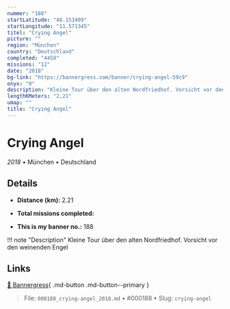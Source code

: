 ```yaml
---
nummer: "188"
startLatitude: "48.153409"
startLongitude: "11.571345"
titel: "Crying Angel"
picture: ""
region: "München"
country: "Deutschland"
completed: "4458"
missions: "12"
date: "2018"
bg-link: "https://bannergress.com/banner/crying-angel-59c9"
onyx: "0"
description: "Kleine Tour über den alten Nordfriedhof. Vorsicht vor den weinenden Engel"
lengthKMeters: "2,21"
umap: ""
title: "Crying Angel"
---
```

# Crying Angel

*2018* • München • Deutschland



## Details
- **Distance (km):** 2.21

- **Total missions completed:** 
- **This is my banner no.:** 188


!!! note "Description"
    Kleine Tour über den alten Nordfriedhof. Vorsicht vor den weinenden Engel



## Links
[🔗 Bannergress](https://bannergress.com/banner/crying-angel-59c9){ .md-button .md-button--primary }



> File: `000188_crying-angel_2018.md` • #000188 • Slug: `crying-angel`
